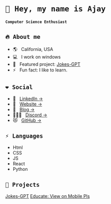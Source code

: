 # `👋 Hey, my name is Ajay`

#### `Computer Science Enthusiast`

## `🔥 About me`

- 🌎 &nbsp; California, USA
- 💻 &nbsp; I work on windows
- 🎯 &nbsp; Featured project: [Jokes-GPT](https://aj-cdr.github.io/Jokes-GPT/)
- ⚡ &nbsp; Fun fact: I like to learn.

## `❤ Social`

- 💼 &nbsp; [LinkedIn &rarr;](https://www.linkedin.com/in/ajay-sathish-preetha/)
- 🔗 &nbsp; [Website &rarr;](https://aj-cdr.github.io/Ajay-Portfolio/)
- 📖 &nbsp; [Blog &rarr;](https://retro.hashnode.dev/)
- 🧑‍🤝‍🧑 &nbsp; [Discord &rarr;](https://discordid.netlify.app/?id=805285908563755038)
- 😻 &nbsp; [GitHub &rarr;](https://github.com/Aj-Cdr)

## `⚡ Languages`

- Html
- CSS
- JS
- React
- Python

## `👀 Projects`

[Jokes-GPT](https://aj-cdr.github.io/Jokes-GPT/)
[Educate: View on Mobile Pls](https://educate.flutterflow.app/)

